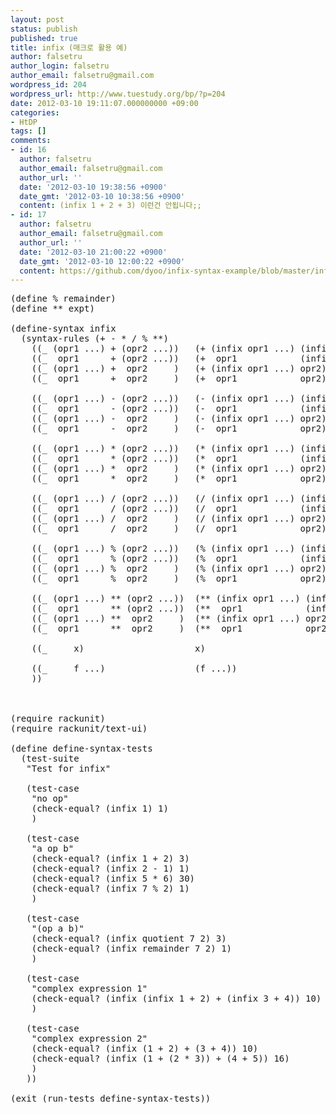```yaml
---
layout: post
status: publish
published: true
title: infix (매크로 활용 예)
author: falsetru
author_login: falsetru
author_email: falsetru@gmail.com
wordpress_id: 204
wordpress_url: http://www.tuestudy.org/bp/?p=204
date: 2012-03-10 19:11:07.000000000 +09:00
categories:
- HtDP
tags: []
comments:
- id: 16
  author: falsetru
  author_email: falsetru@gmail.com
  author_url: ''
  date: '2012-03-10 19:38:56 +0900'
  date_gmt: '2012-03-10 10:38:56 +0900'
  content: (infix 1 + 2 + 3) 이런건 안됩니다;;
- id: 17
  author: falsetru
  author_email: falsetru@gmail.com
  author_url: ''
  date: '2012-03-10 21:00:22 +0900'
  date_gmt: '2012-03-10 12:00:22 +0900'
  content: https://github.com/dyoo/infix-syntax-example/blob/master/infix-lang.rkt
---
```

<pre>
(define % remainder)
(define ** expt)

(define-syntax infix
  (syntax-rules (+ - * / % **)
    ((_ (opr1 ...) + (opr2 ...))   (+ (infix opr1 ...) (infix opr2 ...)))
    ((_  opr1      + (opr2 ...))   (+  opr1            (infix opr2 ...)))
    ((_ (opr1 ...) +  opr2     )   (+ (infix opr1 ...) opr2))
    ((_  opr1      +  opr2     )   (+  opr1            opr2))

    ((_ (opr1 ...) - (opr2 ...))   (- (infix opr1 ...) (infix opr2 ...)))
    ((_  opr1      - (opr2 ...))   (-  opr1            (infix opr2 ...)))
    ((_ (opr1 ...) -  opr2     )   (- (infix opr1 ...) opr2))
    ((_  opr1      -  opr2     )   (-  opr1            opr2))

    ((_ (opr1 ...) * (opr2 ...))   (* (infix opr1 ...) (infix opr2 ...)))
    ((_  opr1      * (opr2 ...))   (*  opr1            (infix opr2 ...)))
    ((_ (opr1 ...) *  opr2     )   (* (infix opr1 ...) opr2))
    ((_  opr1      *  opr2     )   (*  opr1            opr2))

    ((_ (opr1 ...) / (opr2 ...))   (/ (infix opr1 ...) (infix opr2 ...)))
    ((_  opr1      / (opr2 ...))   (/  opr1            (infix opr2 ...)))
    ((_ (opr1 ...) /  opr2     )   (/ (infix opr1 ...) opr2))
    ((_  opr1      /  opr2     )   (/  opr1            opr2))

    ((_ (opr1 ...) % (opr2 ...))   (% (infix opr1 ...) (infix opr2 ...)))
    ((_  opr1      % (opr2 ...))   (%  opr1            (infix opr2 ...)))
    ((_ (opr1 ...) %  opr2     )   (% (infix opr1 ...) opr2))
    ((_  opr1      %  opr2     )   (%  opr1            opr2))

    ((_ (opr1 ...) ** (opr2 ...))  (** (infix opr1 ...) (infix opr2 ...)))
    ((_  opr1      ** (opr2 ...))  (**  opr1            (infix opr2 ...)))
    ((_ (opr1 ...) **  opr2     )  (** (infix opr1 ...) opr2))
    ((_  opr1      **  opr2     )  (**  opr1            opr2))

    ((_     x)                     x)

    ((_     f ...)                 (f ...))
    ))



(require rackunit)
(require rackunit/text-ui)

(define define-syntax-tests
  (test-suite
   "Test for infix"

   (test-case
    "no op"
    (check-equal? (infix 1) 1)
    )

   (test-case
    "a op b"
    (check-equal? (infix 1 + 2) 3)
    (check-equal? (infix 2 - 1) 1)
    (check-equal? (infix 5 * 6) 30)
    (check-equal? (infix 7 % 2) 1)
    )

   (test-case
    "(op a b)"
    (check-equal? (infix quotient 7 2) 3)
    (check-equal? (infix remainder 7 2) 1)
    )

   (test-case
    "complex expression 1"
    (check-equal? (infix (infix 1 + 2) + (infix 3 + 4)) 10)
    )

   (test-case
    "complex expression 2"
    (check-equal? (infix (1 + 2) + (3 + 4)) 10)
    (check-equal? (infix (1 + (2 * 3)) + (4 + 5)) 16)
    )
   ))

(exit (run-tests define-syntax-tests))
</pre>
